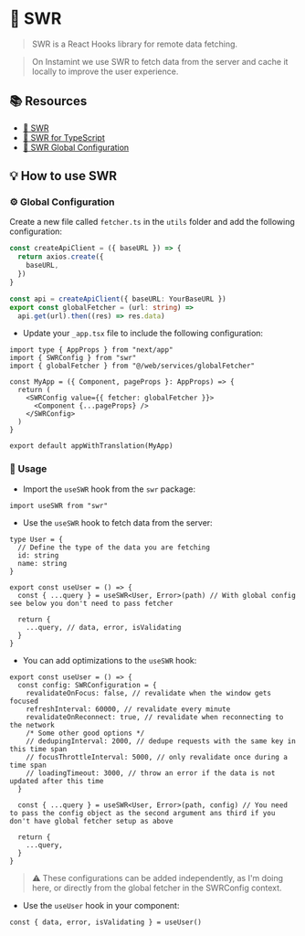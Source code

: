 # 💾 SWR

> SWR is a React Hooks library for remote data fetching.

> On Instamint we use SWR to fetch data from the server and cache it locally to improve the user experience.

## 📚 Resources

- [📖 SWR](https://swr.vercel.app/)
- [📖 SWR for TypeScript](https://swr.vercel.app/docs/typescript)
- [📖 SWR Global Configuration](https://swr.vercel.app/docs/global-configuration)

## 💡 How to use SWR

### ⚙️ Global Configuration

Create a new file called `fetcher.ts` in the `utils` folder and add the following configuration:

```ts
const createApiClient = ({ baseURL }) => {
  return axios.create({
    baseURL,
  })
}

const api = createApiClient({ baseURL: YourBaseURL })
export const globalFetcher = (url: string) =>
  api.get(url).then((res) => res.data)
```

- Update your `_app.tsx` file to include the following configuration:

```tsx
import type { AppProps } from "next/app"
import { SWRConfig } from "swr"
import { globalFetcher } from "@/web/services/globalFetcher"

const MyApp = ({ Component, pageProps }: AppProps) => {
  return (
    <SWRConfig value={{ fetcher: globalFetcher }}>
      <Component {...pageProps} />
    </SWRConfig>
  )
}

export default appWithTranslation(MyApp)
```

### 🔨 Usage

- Import the `useSWR` hook from the `swr` package:

```tsx
import useSWR from "swr"
```

- Use the `useSWR` hook to fetch data from the server:

```tsx
type User = {
  // Define the type of the data you are fetching
  id: string
  name: string
}

export const useUser = () => {
  const { ...query } = useSWR<User, Error>(path) // With global config see below you don't need to pass fetcher

  return {
    ...query, // data, error, isValidating
  }
}
```

- You can add optimizations to the `useSWR` hook:

```tsx
export const useUser = () => {
  const config: SWRConfiguration = {
    revalidateOnFocus: false, // revalidate when the window gets focused
    refreshInterval: 60000, // revalidate every minute
    revalidateOnReconnect: true, // revalidate when reconnecting to the network
    /* Some other good options */
    // dedupingInterval: 2000, // dedupe requests with the same key in this time span
    // focusThrottleInterval: 5000, // only revalidate once during a time span
    // loadingTimeout: 3000, // throw an error if the data is not updated after this time
  }

  const { ...query } = useSWR<User, Error>(path, config) // You need to pass the config object as the second argument ans third if you don't have global fetcher setup as above

  return {
    ...query,
  }
}
```

> ⚠️ These configurations can be added independently, as I'm doing here, or directly from the global fetcher in the
> SWRConfig context.

- Use the `useUser` hook in your component:

```tsx
const { data, error, isValidating } = useUser()
```
